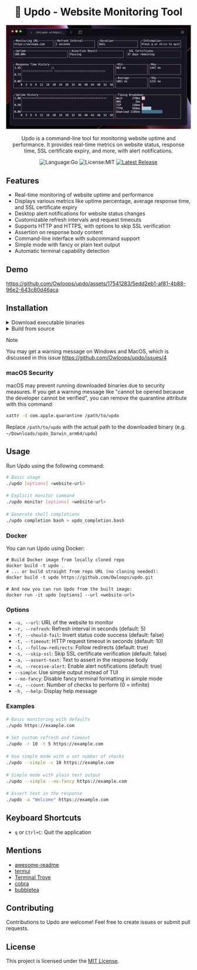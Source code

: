 <div align="center">

# 🐤 Updo - Website Monitoring Tool

<p align="center">
  <img src="images/demo.png" alt="Updo demo" width="600"/>
</p>

Updo is a command-line tool for monitoring website uptime and performance. It provides real-time metrics on website status, response time, SSL certificate expiry, and more, with alert notifications.

![Language:Go](https://img.shields.io/static/v1?label=Language&message=Go&color=blue&style=flat-square)
![License:MIT](https://img.shields.io/static/v1?label=License&message=MIT&color=blue&style=flat-square)
[![Latest Release](https://img.shields.io/github/v/release/Owloops/updo?style=flat-square)](https://github.com/Owloops/updo/releases/latest)
</div>

## Features

- Real-time monitoring of website uptime and performance
- Displays various metrics like uptime percentage, average response time, and SSL certificate expiry
- Desktop alert notifications for website status changes
- Customizable refresh intervals and request timeouts
- Supports HTTP and HTTPS, with options to skip SSL verification
- Assertion on response body content
- Command-line interface with subcommand support
- Simple mode with fancy or plain text output
- Automatic terminal capability detection

## Demo

<https://github.com/Owloops/updo/assets/17541283/5edd2eb1-af81-4b88-96e2-643c80d46aca>

## Installation

<details>
<summary>Download executable binaries</summary>

#### You can download executable binaries from the latest release page

> [![Latest Release](https://img.shields.io/github/v/release/Owloops/updo?style=flat-square)](https://github.com/Owloops/updo/releases/latest)
</details>

<details>
<summary>Build from source</summary>

#### You can install Updo by cloning the repository and building the binary

Make sure your system has Go [installed](https://go.dev/doc/install).

> ```bash
> git clone https://github.com/Owloops/updo.git
> cd updo
> go build
> ```
>
#### Another way to install it if you have go in your machine just

```sh
GOBIN="absolute_path_where_you_want_binaries_to_be_installed" go install github.com/Owloops/updo@latest
```

</details>

> [!NOTE]  
> You may get a warning message on Windows and MacOS, which is discussed in this issue <https://github.com/Owloops/updo/issues/4>
>
> ### macOS Security
> macOS may prevent running downloaded binaries due to security measures. If you get a warning message like "cannot be opened because the developer cannot be verified", you can remove the quarantine attribute with this command:
>
> ```bash
> xattr -d com.apple.quarantine /path/to/updo
> ```
> 
> Replace `/path/to/updo` with the actual path to the downloaded binary (e.g. `~/Downloads/updo_Darwin_arm64/updo`)

## Usage

Run Updo using the following command:

```bash
# Basic usage
./updo [options] <website-url>

# Explicit monitor command
./updo monitor [options] <website-url>

# Generate shell completions
./updo completion bash > updo_completion.bash
```

### Docker

You can run Updo using Docker:

```console
# Build Docker image from locally cloned repo
docker build -t updo .
# ... or build straight from repo URL (no cloning needed):
docker build -t updo https://github.com/Owloops/updo.git

# And now you can run Updo from the built image:
docker run -it updo [options] --url <website-url>
```

### Options

- `-u, --url`: URL of the website to monitor
- `-r, --refresh`: Refresh interval in seconds (default: 5)
- `-f, --should-fail`: Invert status code success (default: false)
- `-t, --timeout`: HTTP request timeout in seconds (default: 10)
- `-l, --follow-redirects`: Follow redirects (default: true)
- `-s, --skip-ssl`: Skip SSL certificate verification (default: false)
- `-a, --assert-text`: Text to assert in the response body
- `-n, --receive-alert`: Enable alert notifications (default: true)
- `--simple`: Use simple output instead of TUI
- `--no-fancy`: Disable fancy terminal formatting in simple mode
- `-c, --count`: Number of checks to perform (0 = infinite)
- `-h, --help`: Display help message

### Examples

```bash
# Basic monitoring with defaults
./updo https://example.com

# Set custom refresh and timeout
./updo -r 10 -t 5 https://example.com

# Use simple mode with a set number of checks
./updo --simple -c 10 https://example.com

# Simple mode with plain text output
./updo --simple --no-fancy https://example.com

# Assert text in the response
./updo -a "Welcome" https://example.com
```

## Keyboard Shortcuts

- `q` or `Ctrl+C`: Quit the application

## Mentions

- [awesome-readme](https://github.com/matiassingers/awesome-readme)
- [termui](https://github.com/gizak/termui)
- [Terminal Trove](https://terminaltrove.com/updo)
- [cobra](https://github.com/spf13/cobra)
- [bubbletea](https://github.com/charmbracelet/bubbletea)

## Contributing

Contributions to Updo are welcome! Feel free to create issues or submit pull requests.

## License

This project is licensed under the [MIT License](LICENSE).
